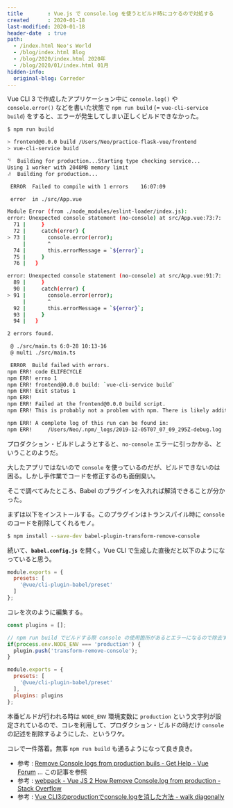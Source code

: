 ```yaml
---
title        : Vue.js で console.log を使うとビルド時にコケるので対処する
created      : 2020-01-18
last-modified: 2020-01-18
header-date  : true
path:
  - /index.html Neo's World
  - /blog/index.html Blog
  - /blog/2020/index.html 2020年
  - /blog/2020/01/index.html 01月
hidden-info:
  original-blog: Corredor
---
```


Vue CLI 3 で作成したアプリケーション中に `console.log()` や `console.error()` などを書いた状態で `npm run build` (= `vue-cli-service build`) をすると、エラーが発生してしまい正しくビルドできなかった。

```bash
$ npm run build

> frontend@0.0.0 build /Users/Neo/practice-flask-vue/frontend
> vue-cli-service build

⠙  Building for production...Starting type checking service...
Using 1 worker with 2048MB memory limit
⠼  Building for production...

 ERROR  Failed to compile with 1 errors    16:07:09

 error  in ./src/App.vue

Module Error (from ./node_modules/eslint-loader/index.js):
error: Unexpected console statement (no-console) at src/App.vue:73:7:
  71 |     }
  72 |     catch(error) {
> 73 |       console.error(error);
     |       ^
  74 |       this.errorMessage = `${error}`;
  75 |     }
  76 |   }

error: Unexpected console statement (no-console) at src/App.vue:91:7:
  89 |     }
  90 |     catch(error) {
> 91 |       console.error(error);
     |       ^
  92 |       this.errorMessage = `${error}`;
  93 |     }
  94 |   }

2 errors found.

 @ ./src/main.ts 6:0-28 10:13-16
 @ multi ./src/main.ts

 ERROR  Build failed with errors.
npm ERR! code ELIFECYCLE
npm ERR! errno 1
npm ERR! frontend@0.0.0 build: `vue-cli-service build`
npm ERR! Exit status 1
npm ERR!
npm ERR! Failed at the frontend@0.0.0 build script.
npm ERR! This is probably not a problem with npm. There is likely additional logging output above.

npm ERR! A complete log of this run can be found in:
npm ERR!     /Users/Neo/.npm/_logs/2019-12-05T07_07_09_295Z-debug.log
```

プロダクション・ビルドしようとすると、`no-console` エラーに引っかかる、ということのようだ。

大したアプリではないので `console` を使っているのだが、ビルドできないのは困る。しかし手作業でコードを修正するのも面倒臭い。

そこで調べてみたところ、Babel のプラグインを入れれば解消できることが分かった。

まずは以下をインストールする。このプラグインはトランスパイル時に `console` のコードを削除してくれるモノ。

```bash
$ npm install --save-dev babel-plugin-transform-remove-console
```

続いて、**`babel.config.js`** を開く。Vue CLI で生成した直後だと以下のようになっていると思う。

```javascript
module.exports = {
  presets: [
    '@vue/cli-plugin-babel/preset'
  ]
};
```

コレを次のように編集する。

```javascript
const plugins = [];

// npm run build でビルドする際 console の使用箇所があるとエラーになるので除去する
if(process.env.NODE_ENV === 'production') {
  plugin.push('transform-remove-console');
}

module.exports = {
  presets: [
    '@vue/cli-plugin-babel/preset'
  ],
  plugins: plugins
};
```

本番ビルドが行われる時は `NODE_ENV` 環境変数に `production` という文字列が設定されているので、コレを利用して、プロダクション・ビルドの時だけ `console` の記述を削除するようにした、というワケ。

コレで一件落着。無事 `npm run build` も通るようになって良き良き。

- 参考 : [Remove Console logs from production buils - Get Help - Vue Forum](https://forum.vuejs.org/t/remove-console-logs-from-production-buils/39327) … この記事を参照
- 参考 : [webpack - Vue JS 2 How Remove Console.log from production - Stack Overflow](https://stackoverflow.com/questions/48502827/vue-js-2-how-remove-console-log-from-production)
- 参考 : [Vue CLI3のproductionでconsole.logを消した方法 - walk diagonally](https://walk-diagonally.hatenablog.com/entry/2019/01/25/103841)
